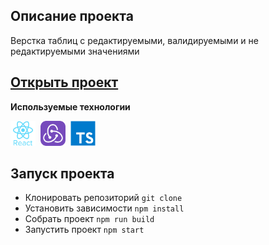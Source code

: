 ## Описание проекта
Верстка таблиц с редактируемыми, валидируемыми и не редактируемыми значениями

## [Открыть проект](https://ev-kos.github.io/vniizht/)

**Используемые технологии**

<img src="https://github.com/devicons/devicon/blob/master/icons/react/react-original-wordmark.svg" width="40" height="40" title="React" alt="React"/>&nbsp;
<img src="https://github.com/tandpfun/skill-icons/blob/main/icons/Redux.svg" width="40" height="40" title="Redux" alt="Redux"/>&nbsp;
<img src="https://github.com/devicons/devicon/blob/master/icons/typescript/typescript-original.svg" width="40" height="40" title="TypeScript" alt="TypeScript"/>&nbsp;


## Запуск проекта

- Клонировать репозиторий ```git clone```
- Установить зависимости ```npm install```
- Собрать проект ```npm run build```
- Запустить проект ```npm start```
